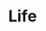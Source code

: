 ---
title: "Life"
weight: 90
links:
- title: "How to Talk about Yourself in the Best Possible Way"
  link: "https://medium.com/the-year-of-the-looking-glass/how-to-talk-about-yourself-in-the-best-possible-way-fd1eaf484748"
- title: "How to Think for Yourself"
  link: "http://paulgraham.com/think.html"
- title: "How to Write Technical Posts (so people will read them)"
  link: "https://reasonablypolymorphic.com/blog/writing-technical-posts/"
- title: "Shift Your Mindset By Saying Less of These 4 Things"
  link: "https://www.toddbrison.com/blog/shift-your-mindset-by-saying-less-of-these-4-things"
- title: "How To Understand Things"
  link: "https://nabeelqu.co/understanding"
- title: "How to Get Yourself to Do Things"
  link: "https://www.raptitude.com/2015/03/how-to-get-yourself-to-do-things/"
- title: "How to stop self-sabotaging your career"
  link: "https://www.science.org/careers/2021/08/how-stop-self-sabotaging-your-career"
- title: "How to work hard"
  link: "http://paulgraham.com/hwh.html"
- title: "Willingness to look stupid"
  link: "https://danluu.com/look-stupid/"
- title: "Book Summary: Finish What You Start: The Art of Following Through, Taking Action, Executing, & Self-Discipline"
  link: "https://theartofdefense.medium.com/book-summary-finish-what-you-start-the-art-of-following-through-taking-action-executing-88b883f79a45"
- title: "How to Ask for Feedback"
  link: "https://www.samjulien.com/how-to-ask-for-feedback"
- title: "How to tell a compelling story in scientific presentations"
  link: "https://www.nature.com/articles/d41586-021-03603-2"
- title: "Putting Ideas Into Words"
  link: "http://paulgraham.com/words.html"
- title: "How to explain an idea: a mega post"
  link: "https://www.markpollard.net/how-to-explain-an-idea/"
---